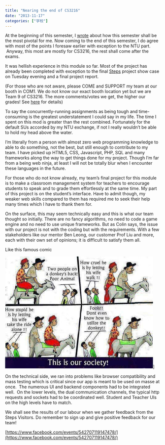 ```yaml
---
title: "Nearing the end of CS3216"
date: "2013-11-17"
categories: ["学校"]
---
```


At the beginning of this semester, I [wrote](/2013/08/why-semester-will-be-most-pivotal-me) about how this semester shall be the most pivotal for me. Now coming to the end of this semester, I do agree with most of the points I foresaw earlier with exception to the NTU part.  Anyway, this most are mostly for CS3216, the rest shall come after the exams.
<!--more-->
It was hellish experience in this module so far. Most of the project has already been completed with exception to the final [Steps](https://www.facebook.com/events/542707119147478/) project show case on Tuesday evening and a final project report.

(For those who are not aware, please COME and SUPPORT my team at our booth in COM1. We do not know our exact booth location yet but we are Team 9 of CS3216. The more comments/votes we get, the higher our grades! See [here](https://www.facebook.com/events/542707119147478/) for details)

To say the concurrently-running assignments as being tough and time-consuming is the greatest understatement I could say in my life. The time I spent on this mod is greater than the rest combined. Fortunately for the default SUs accorded by my NTU exchange, if not I really wouldn’t be able to hold my head above the water.

I’m literally from a person with almost zero web programming knowledge to able to do something, not the best, but still enough to contribute to my team. I have picked up HTML5, CSS, Javascript, PHP, SQL and many frameworks along the way to get things done for my project. Though I’m far from a being web ninja, at least I will not be totally blur when I encounter these languages in the future.

For those who do not know already, my team’s final project for this module is to make a classroom management system for teachers to encourage students to speak and to grade them effortlessly at the same time. My part of this project is on the student’s interface. Have to admit though, my weaker web skills compared to them has required me to seek their help many times which I have to thank them for.

On the surface, this may seem technically easy and this is what our team thought so initially. There are no fancy algorithms, no need to code a game engine and no need to use unique frameworks. But as Colin says, the issue with our project is not with the coding but with the requirements. With a few stakeholders like our mentor Ben Leong, our customer Prof Liu and more, each with their own set of opinions; it is difficult to satisfy them all.

Like this famous comic

![husband+wife+and+donkey](images/husband-wife-and-donkey.jpg)]


On the technical side, we ran into problems like browser compatibility and mass testing which is critical since our app is meant to be used on masse at once.  The numerous UI and backend components had to be integrated well.  On the lower levels, the dual communication channels, the typical http requests and sockets had to be coordinated well. Student and Teacher UIs on the high levels have to match.

We shall see the results of our labour when we gather feedback from the Steps Visitors. Do remember to sign up and give positive feedback for our team!

[https://www.facebook.com/events/542707119147478/](https://www.facebook.com/events/542707119147478/)
